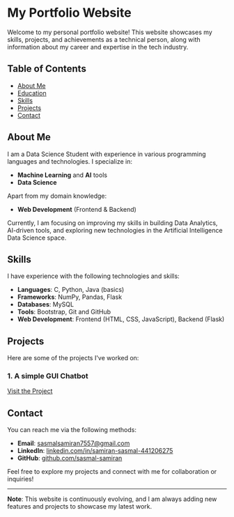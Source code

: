 # My Portfolio Website

Welcome to my personal portfolio website! This website showcases my skills, projects, and achievements as a technical person, along with information about my career and expertise in the tech industry.

## Table of Contents
- [About Me](#about-me)
- [Education](#education)
- [Skills](#skills)
- [Projects](#projects)
- [Contact](#contact)

## About Me
I am a Data Science Student with experience in various programming languages and technologies. I specialize in:
- **Machine Learning** and **AI** tools
- **Data Science**

Apart from my domain knowledge:
- **Web Development** (Frontend & Backend)

Currently, I am focusing on improving my skills in building Data Analytics, AI-driven tools, and exploring new technologies in the Artificial Intelligence Data Science space.

## Skills
I have experience with the following technologies and skills:
- **Languages**: C, Python, Java (basics)
- **Frameworks**: NumPy, Pandas, Flask
- **Databases**: MySQL
- **Tools**: Bootstrap, Git and GitHub
- **Web Development**: Frontend (HTML, CSS, JavaScript), Backend (Flask)

## Projects
Here are some of the projects I've worked on:

### 1. **A simple GUI Chatbot**

[Visit the Project](#)

## Contact
You can reach me via the following methods:
- **Email**: [sasmalsamiran7557@gmail.com](mailto:sasmalsamiran7557@gmail.com)
- **LinkedIn**: [linkedin.com/in/samiran-sasmal-441206275](https://linkedin.com/in/samiran-sasmal-441206275)
- **GitHub**: [github.com/sasmal-samiran](https://github.com/sasmal-samiran)

Feel free to explore my projects and connect with me for collaboration or inquiries!

---

**Note**: This website is continuously evolving, and I am always adding new features and projects to showcase my latest work.
